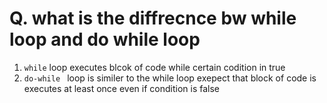 # Q. what is the diffrecnce bw while loop and do while loop 
1. `while` loop executes blcok of code while certain codition in true 
2. `do-while ` loop is similer to the while loop exepect that block of code is executes at least once even if condition is false
